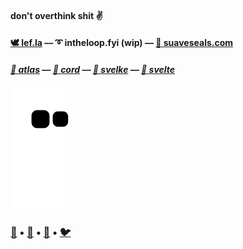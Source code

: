 #### don't overthink shit ✌️

#### [🕊️ lef.la](https://lef.la) –– ➰ intheloop.fyi (wip) –– [🌊 suaveseals.com](https://suaveseals.com)

##### [🍃 atlas](https://github.com/lefrst/olleatlas) –– [👾 cord](https://github.com/lefrst/ollecord) –– [🌸 svelke](https://github.com/ollefrolefrstst/ollesvelke) –– [🍊 svelte](https://github.com/lefrst/ollesvelte) 

<!-- #### ᴡᴏʀᴋs: [🌊 Suave Seals](https://suaveseals.com/)
#### ᴍɪɴɪs: [🛎️ Coinsink](https://www.coinsink.cc) [🎉 Katuk Manang](https://katukmanang.vercel.app/) [🍵 NFTea](https://nftea-bot.vercel.app) [📔 Ollecss](https://ollecss.vercel.app) [🐣 Ollegen](https://ollegen.vercel.app/)
#### ᴏᴘᴇɴ-sᴏᴜʀᴄᴇ: [🍃 Olleatlas](https://github.com/lefrst/olleatlas) [👾 Ollecord](https://github.com/lefrst/ollecord) [🌸 Ollesvelke](https://github.com/lefrst/ollesvelke) [🍊 Ollesvelte](https://github.com/lefrst/ollesvelte) -->

![Snake animation](https://github.com/ollefrost/ollefrost/blob/output/github-contribution-grid-snake.svg)

### [🎴](https://anilist.co/user/lefrost) • [👋](https://discords.com/bio/p/lefrost) • [🎵](https://open.spotify.com/user/gf4tasps3qmm1igne6th9wyj2) • [🐦](https://discords.com/bio/p/lefrst)

<!-- ##### imon –– [Anilist](https://anilist.co/user/lefrost) • [Behance](https://www.behance.net/ollefrost) • [Chess.com](https://www.chess.com/member/lefroste) • [Discord](https://discords.com/bio/p/lefrost) • [Dribbble](https://dribbble.com/lefrost) • [GeoGuessr](https://www.geoguessr.com/user/5aa0a68b98cc2c9754e58ee2) • [MyAnimeList](https://myanimelist.net/profile/ollefrost) • [ProductHunt](https://www.producthunt.com/@lefrost) • [Reddit](https://www.reddit.com/user/ollefrost) • [Spotify](https://open.spotify.com/user/gf4tasps3qmm1igne6th9wyj2) • [StackOverflow](https://stackoverflow.com/users/8919391/lefrost) • [Twitter](https://twitter.com/lefrst) • [Xiangqi.com](https://play.xiangqi.com/@lefrost) –– jan 22
 -->
